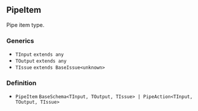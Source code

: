 PipeItem
--------

Pipe item type.

### Generics

*   `TInput` `extends any`
*   `TOutput` `extends any`
*   `TIssue` `extends BaseIssue<unknown>`

### Definition

*   `PipeItem` `BaseSchema<TInput, TOutput, TIssue> | PipeAction<TInput, TOutput, TIssue>`